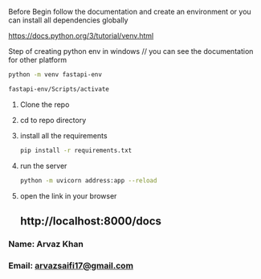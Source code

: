 Before Begin follow the documentation and create an environment or you can install all dependencies globally

https://docs.python.org/3/tutorial/venv.html

Step of creating python env in windows // you can see the documentation for other platform

```bash
python -m venv fastapi-env
```

```bash
fastapi-env/Scripts/activate
```

1. Clone the repo
2. cd to repo directory

3. install all the requirements

   ```bash
   pip install -r requirements.txt
   ```

4. run the server

   ```bash
   python -m uvicorn address:app --reload
   ```

5. open the link in your browser
   ## http://localhost:8000/docs

### Name: Arvaz Khan

### Email: arvazsaifi17@gmail.com
